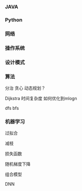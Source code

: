 ### JAVA

### Python

### 网络

### 操作系统

### 设计模式

### 算法

分治 贪心 动态规划？

Dijkstra 时间复杂度 如何优化到mlogn

dfs bfs 

### 机器学习

过拟合

减枝

损失函数

随机梯度下降

组合模型

DNN